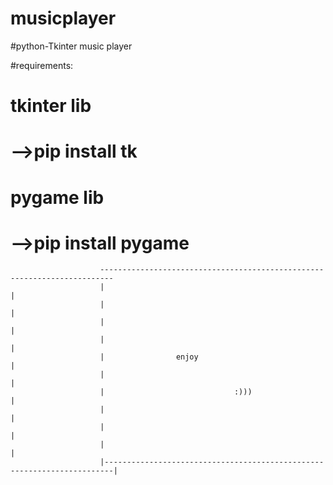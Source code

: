 # musicplayer
#python-Tkinter music player 


#requirements:
#             tkinter lib
#                        -->pip install tk
#             pygame lib
#                        -->pip install pygame
                        
                        
                        
                        -------------------------------------------------------------------------
                        |                                                                        |
                        |                                                                        |
                        |                                                                        |
                        |                                                                        |
                        |                enjoy                                                   |
                        |                                                                        |
                        |                             :)))                                       |
                        |                                                                        |
                        |                                                                        |
                        |                                                                        |
                        |------------------------------------------------------------------------|
